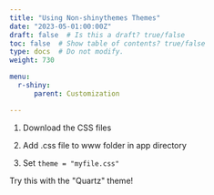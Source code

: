 ```yaml
---
title: "Using Non-shinythemes Themes"
date: "2023-05-01:00:00Z"
draft: false  # Is this a draft? true/false
toc: false  # Show table of contents? true/false
type: docs  # Do not modify.
weight: 730

menu:
  r-shiny:
      parent: Customization

---
```


1. Download the CSS files

2. Add .css file to www folder in app directory

3. Set `theme = "myfile.css"`

Try this with the "Quartz" theme!

